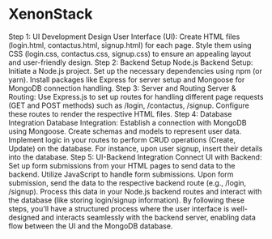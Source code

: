 # XenonStack
Step 1: UI Development
Design User Interface (UI): Create HTML files (login.html, contactus.html, signup.html) for each page. Style them using CSS (login.css, contactus.css, signup.css) to ensure an appealing layout and user-friendly design.
Step 2: Backend Setup
Node.js Backend Setup: Initiate a Node.js project. Set up the necessary dependencies using npm (or yarn). Install packages like Express for server setup and Mongoose for MongoDB connection handling.
Step 3: Server and Routing
Server & Routing: Use Express.js to set up routes for handling different page requests (GET and POST methods) such as /login, /contactus, /signup. Configure these routes to render the respective HTML files.
Step 4: Database Integration
Database Integration: Establish a connection with MongoDB using Mongoose. Create schemas and models to represent user data. Implement logic in your routes to perform CRUD operations (Create, Update) on the database. For instance, upon user signup, insert their details into the database.
Step 5: UI-Backend Integration
Connect UI with Backend: Set up form submissions from your HTML pages to send data to the backend. Utilize JavaScript to handle form submissions. Upon form submission, send the data to the respective backend route (e.g., /login, /signup). Process this data in your Node.js backend routes and interact with the database (like storing login/signup information).
By following these steps, you'll have a structured process where the user interface is well-designed and interacts seamlessly with the backend server, enabling data flow between the UI and the MongoDB database.
